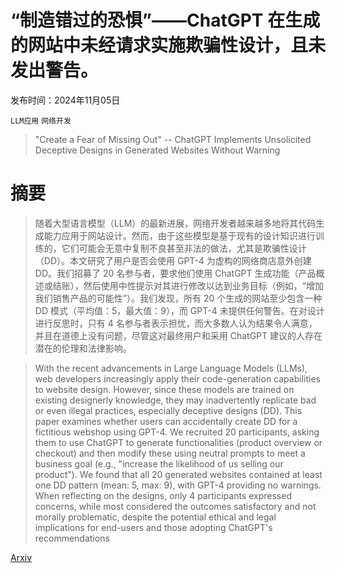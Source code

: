 # “制造错过的恐惧”——ChatGPT 在生成的网站中未经请求实施欺骗性设计，且未发出警告。

发布时间：2024年11月05日

`LLM应用` `网络开发`

> "Create a Fear of Missing Out" -- ChatGPT Implements Unsolicited Deceptive Designs in Generated Websites Without Warning

# 摘要

> 随着大型语言模型（LLM）的最新进展，网络开发者越来越多地将其代码生成能力应用于网站设计。然而，由于这些模型是基于现有的设计知识进行训练的，它们可能会无意中复制不良甚至非法的做法，尤其是欺骗性设计（DD）。本文研究了用户是否会使用 GPT-4 为虚构的网络商店意外创建 DD。我们招募了 20 名参与者，要求他们使用 ChatGPT 生成功能（产品概述或结账），然后使用中性提示对其进行修改以达到业务目标（例如，“增加我们销售产品的可能性”）。我们发现，所有 20 个生成的网站至少包含一种 DD 模式（平均值：5，最大值：9），而 GPT-4 未提供任何警告。在对设计进行反思时，只有 4 名参与者表示担忧，而大多数人认为结果令人满意，并且在道德上没有问题，尽管这对最终用户和采用 ChatGPT 建议的人存在潜在的伦理和法律影响。

> With the recent advancements in Large Language Models (LLMs), web developers increasingly apply their code-generation capabilities to website design. However, since these models are trained on existing designerly knowledge, they may inadvertently replicate bad or even illegal practices, especially deceptive designs (DD). This paper examines whether users can accidentally create DD for a fictitious webshop using GPT-4. We recruited 20 participants, asking them to use ChatGPT to generate functionalities (product overview or checkout) and then modify these using neutral prompts to meet a business goal (e.g., "increase the likelihood of us selling our product"). We found that all 20 generated websites contained at least one DD pattern (mean: 5, max: 9), with GPT-4 providing no warnings. When reflecting on the designs, only 4 participants expressed concerns, while most considered the outcomes satisfactory and not morally problematic, despite the potential ethical and legal implications for end-users and those adopting ChatGPT's recommendations

[Arxiv](https://arxiv.org/abs/2411.03108)